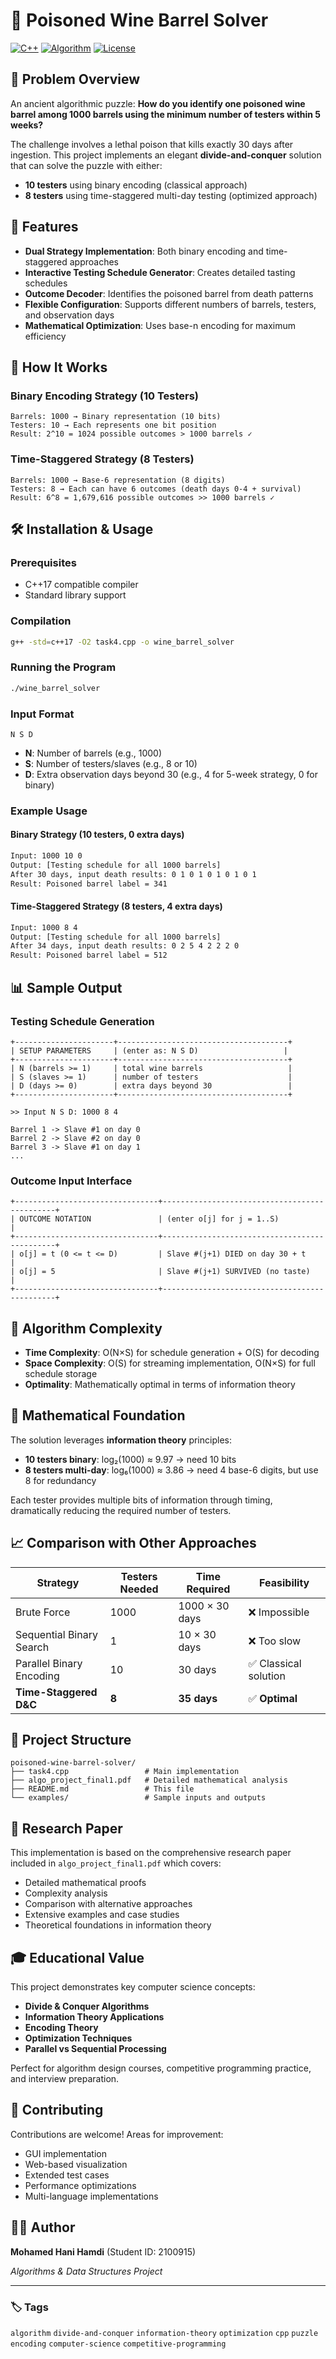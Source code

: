 # 🍷 Poisoned Wine Barrel Solver

[![C++](https://img.shields.io/badge/C%2B%2B-17-blue.svg)](https://en.cppreference.com/w/cpp/17)
[![Algorithm](https://img.shields.io/badge/Algorithm-Divide%20%26%20Conquer-green.svg)](https://github.com/mohamedhamdi/poisoned-wine-barrel-solver)
[![License](https://img.shields.io/badge/License-MIT-yellow.svg)](LICENSE)

## 🧩 Problem Overview

An ancient algorithmic puzzle: **How do you identify one poisoned wine barrel among 1000 barrels using the minimum number of testers within 5 weeks?**

The challenge involves a lethal poison that kills exactly 30 days after ingestion. This project implements an elegant **divide-and-conquer** solution that can solve the puzzle with either:
- **10 testers** using binary encoding (classical approach)
- **8 testers** using time-staggered multi-day testing (optimized approach)

## 🚀 Features

- **Dual Strategy Implementation**: Both binary encoding and time-staggered approaches
- **Interactive Testing Schedule Generator**: Creates detailed tasting schedules
- **Outcome Decoder**: Identifies the poisoned barrel from death patterns
- **Flexible Configuration**: Supports different numbers of barrels, testers, and observation days
- **Mathematical Optimization**: Uses base-n encoding for maximum efficiency

## 🔬 How It Works

### Binary Encoding Strategy (10 Testers)
```
Barrels: 1000 → Binary representation (10 bits)
Testers: 10 → Each represents one bit position
Result: 2^10 = 1024 possible outcomes > 1000 barrels ✓
```

### Time-Staggered Strategy (8 Testers)
```
Barrels: 1000 → Base-6 representation (8 digits)  
Testers: 8 → Each can have 6 outcomes (death days 0-4 + survival)
Result: 6^8 = 1,679,616 possible outcomes >> 1000 barrels ✓
```

## 🛠️ Installation & Usage

### Prerequisites
- C++17 compatible compiler
- Standard library support

### Compilation
```bash
g++ -std=c++17 -O2 task4.cpp -o wine_barrel_solver
```

### Running the Program
```bash
./wine_barrel_solver
```

### Input Format
```
N S D
```
- **N**: Number of barrels (e.g., 1000)
- **S**: Number of testers/slaves (e.g., 8 or 10)  
- **D**: Extra observation days beyond 30 (e.g., 4 for 5-week strategy, 0 for binary)

### Example Usage

#### Binary Strategy (10 testers, 0 extra days)
```bash
Input: 1000 10 0
Output: [Testing schedule for all 1000 barrels]
After 30 days, input death results: 0 1 0 1 0 1 0 1 0 1
Result: Poisoned barrel label = 341
```

#### Time-Staggered Strategy (8 testers, 4 extra days)
```bash
Input: 1000 8 4  
Output: [Testing schedule for all 1000 barrels]
After 34 days, input death results: 0 2 5 4 2 2 2 0
Result: Poisoned barrel label = 512
```

## 📊 Sample Output

### Testing Schedule Generation
```
+----------------------+--------------------------------------+
| SETUP PARAMETERS     | (enter as: N S D)                   |
+----------------------+--------------------------------------+
| N (barrels >= 1)     | total wine barrels                   |
| S (slaves >= 1)      | number of testers                    |
| D (days >= 0)        | extra days beyond 30                 |
+----------------------+--------------------------------------+

>> Input N S D: 1000 8 4

Barrel 1 -> Slave #1 on day 0
Barrel 2 -> Slave #2 on day 0  
Barrel 3 -> Slave #1 on day 1
...
```

### Outcome Input Interface
```
+--------------------------------+----------------------------------------------+
| OUTCOME NOTATION               | (enter o[j] for j = 1..S)                   |
+--------------------------------+----------------------------------------------+
| o[j] = t (0 <= t <= D)         | Slave #(j+1) DIED on day 30 + t            |
| o[j] = 5                       | Slave #(j+1) SURVIVED (no taste)           |
+--------------------------------+----------------------------------------------+
```

## 🎯 Algorithm Complexity

- **Time Complexity**: O(N×S) for schedule generation + O(S) for decoding
- **Space Complexity**: O(S) for streaming implementation, O(N×S) for full schedule storage
- **Optimality**: Mathematically optimal in terms of information theory

## 🧮 Mathematical Foundation

The solution leverages **information theory** principles:

- **10 testers binary**: log₂(1000) ≈ 9.97 → need 10 bits
- **8 testers multi-day**: log₆(1000) ≈ 3.86 → need 4 base-6 digits, but use 8 for redundancy

Each tester provides multiple bits of information through timing, dramatically reducing the required number of testers.

## 📈 Comparison with Other Approaches

| Strategy | Testers Needed | Time Required | Feasibility |
|----------|----------------|---------------|-------------|
| Brute Force | 1000 | 1000 × 30 days | ❌ Impossible |
| Sequential Binary Search | 1 | 10 × 30 days | ❌ Too slow |
| Parallel Binary Encoding | 10 | 30 days | ✅ Classical solution |
| **Time-Staggered D&C** | **8** | **35 days** | ✅ **Optimal** |

## 📁 Project Structure

```
poisoned-wine-barrel-solver/
├── task4.cpp                 # Main implementation
├── algo_project_final1.pdf   # Detailed mathematical analysis
├── README.md                 # This file
└── examples/                 # Sample inputs and outputs
```

## 🔬 Research Paper

This implementation is based on the comprehensive research paper included in `algo_project_final1.pdf` which covers:

- Detailed mathematical proofs
- Complexity analysis  
- Comparison with alternative approaches
- Extensive examples and case studies
- Theoretical foundations in information theory

## 🎓 Educational Value

This project demonstrates key computer science concepts:

- **Divide & Conquer Algorithms**
- **Information Theory Applications**
- **Encoding Theory**
- **Optimization Techniques**  
- **Parallel vs Sequential Processing**

Perfect for algorithm design courses, competitive programming practice, and interview preparation.

## 🤝 Contributing

Contributions are welcome! Areas for improvement:

- GUI implementation
- Web-based visualization
- Extended test cases
- Performance optimizations
- Multi-language implementations


## 👨‍💻 Author

**Mohamed Hani Hamdi** (Student ID: 2100915)

*Algorithms & Data Structures Project*

---

### 🏷️ Tags
`algorithm` `divide-and-conquer` `information-theory` `optimization` `cpp` `puzzle` `encoding` `computer-science` `competitive-programming`
